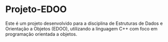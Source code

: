 # Projeto-EDOO
Este é um projeto desenvolvido para a disciplina de Estruturas de Dados e Orientação a Objetos (EDOO), utilizando a linguagem C++ com foco em programação orientada a objetos.
